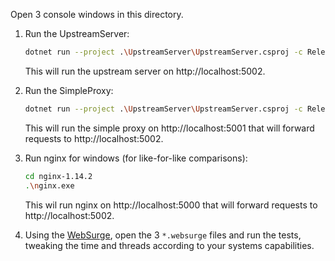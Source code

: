 Open 3 console windows in this directory.

1. Run the UpstreamServer:

    ```bash
    dotnet run --project .\UpstreamServer\UpstreamServer.csproj -c Release
    ```
    
    This will run the upstream server on http://localhost:5002.

2. Run the SimpleProxy:

    ```bash
    dotnet run --project .\UpstreamServer\UpstreamServer.csproj -c Release
    ```
    
    This will run the simple proxy on http://localhost:5001 that will forward
    requests to http://localhost:5002.

3. Run nginx for windows (for like-for-like comparisons):

    ```bash
    cd nginx-1.14.2
    .\nginx.exe
    ```

    This wil run nginx on http://localhost:5000 that will forward requests to
    http://localhost:5002.

4. Using the [WebSurge](https://websurge.west-wind.com/download.aspx), open the
   3 `*.websurge` files and run the tests, tweaking the time and threads
   according to your systems capabilities.